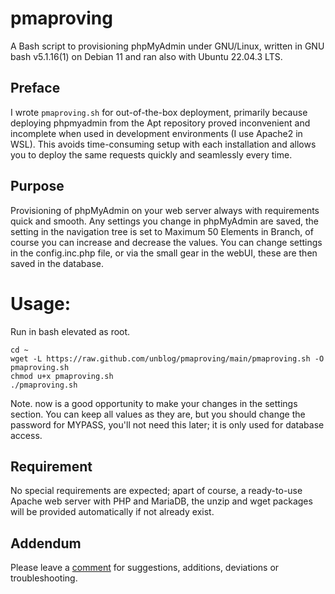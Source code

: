 # pmaproving

A Bash script to provisioning phpMyAdmin under GNU/Linux, written in GNU bash v5.1.16(1) on Debian 11 and ran also with Ubuntu 22.04.3 LTS.

## Preface

I wrote `pmaproving.sh` for out-of-the-box deployment, primarily because deploying phpmyadmin from the Apt repository proved inconvenient and incomplete when used in development environments (I use Apache2 in WSL). This avoids time-consuming setup with each installation and allows you to deploy the same requests quickly and seamlessly every time.

## Purpose

Provisioning of phpMyAdmin on your web server always with requirements quick and smooth. Any settings you change in phpMyAdmin are saved, the setting in the navigation tree is set to Maximum 50 Elements in Branch, of course you can increase and decrease the values. You can change settings in the config.inc.php file, or via the small gear in the webUI, these are then saved in the database.

# Usage:

Run in bash elevated as root.

```
cd ~
wget -L https://raw.github.com/unblog/pmaproving/main/pmaproving.sh -O pmaproving.sh
chmod u+x pmaproving.sh
./pmaproving.sh
```
Note. now is a good opportunity to make your changes in the settings section. You can keep all values ​​as they are, but you should change the password for MYPASS, you'll not need this later; it is only used for database access.

## Requirement

No special requirements are expected; apart of course, a ready-to-use Apache web server with PHP and MariaDB, the unzip and wget packages will be provided automatically if not already exist.

## Addendum

Please leave a [comment](https://github.com/unblog/pmaproving/discussions) for suggestions, additions, deviations or troubleshooting.